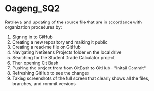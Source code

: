 # Oageng_SQ2
Retrieval and updating of the source file that are in accordance with organization procedures by:

1. Signing in to GitHub
2. Creating a new repository and maiking it public
3. Creating a read-me file on GitHub
4. Navigating NetBeans Projects folder on the local drive
5. Searching for the Student Grade Calculator project
6. Then opening Git Bash
7. Pushing the project from from GitBash to GitHub - "Initail Commit"
8. Refreshing GitHub to see the changes
9. Taking screenshots of the full screen that clearly shows all the files, branches, and commit versions
